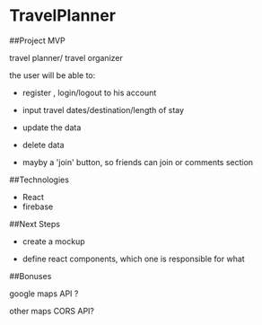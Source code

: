 # TravelPlanner

##Project MVP

 travel planner/ travel organizer 

 the user will be able to:

- register , login/logout to his account 

- input travel dates/destination/length of stay

- update the data 

- delete data

- mayby a 'join' button, so friends can join or comments section

##Technologies

- React
- firebase

##Next Steps

- create a mockup

- define react components, which one is responsible for what

##Bonuses

google maps API ? 

other maps CORS API?
